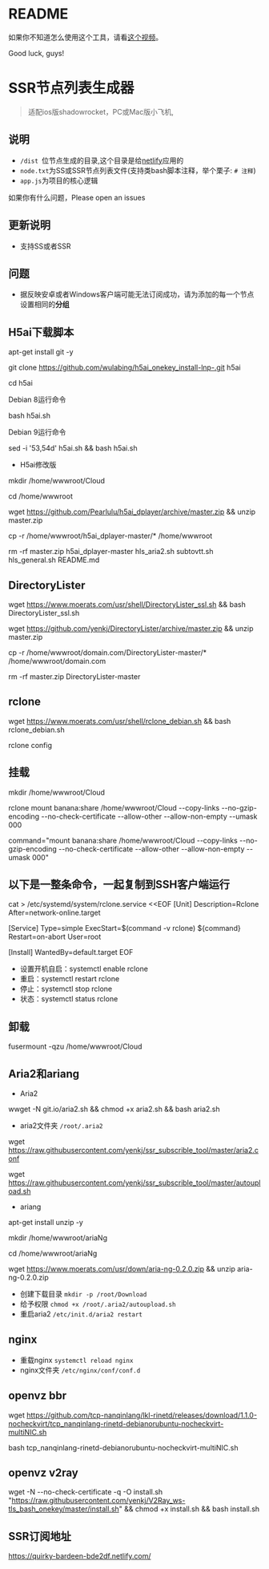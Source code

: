 # README
如果你不知道怎么使用这个工具，请看[这个视频](https://www.youtube.com/watch?v=1Pm2gzSDaX0)。

Good luck, guys!

# SSR节点列表生成器
> 适配ios版shadowrocket，PC或Mac版小飞机,

## 说明
- `/dist `位节点生成的目录,这个目录是给[netlify](https://app.netlify.com/)应用的
- `node.txt`为SS或SSR节点列表文件(支持类bash脚本注释，举个栗子: `# 注释`)
- `app.js`为项目的核心逻辑

如果你有什么问题，Please open an issues


## 更新说明
- 支持SS或者SSR

## 问题
- 据反映安卓或者Windows客户端可能无法订阅成功，请为添加的每一个节点设置相同的**分组**

## H5ai下载脚本
apt-get install git -y

git clone https://github.com/wulabing/h5ai_onekey_install-lnp-.git h5ai

cd h5ai

Debian 8运行命令

bash h5ai.sh
 
Debian 9运行命令

sed -i '53,54d' h5ai.sh && bash h5ai.sh

- H5ai修改版

mkdir /home/wwwroot/Cloud

cd /home/wwwroot

wget https://github.com/Pearlulu/h5ai_dplayer/archive/master.zip && unzip master.zip

cp -r  /home/wwwroot/h5ai_dplayer-master/* /home/wwwroot

rm -rf master.zip h5ai_dplayer-master hls_aria2.sh subtovtt.sh hls_general.sh README.md

## DirectoryLister
wget https://www.moerats.com/usr/shell/DirectoryLister_ssl.sh && bash DirectoryLister_ssl.sh

wget https://github.com/yenkj/DirectoryLister/archive/master.zip && unzip master.zip

cp -r  /home/wwwroot/domain.com/DirectoryLister-master/* /home/wwwroot/domain.com

rm -rf master.zip DirectoryLister-master

## rclone
wget https://www.moerats.com/usr/shell/rclone_debian.sh && bash rclone_debian.sh

rclone config
## 挂载

mkdir /home/wwwroot/Cloud

rclone mount banana:share /home/wwwroot/Cloud --copy-links --no-gzip-encoding --no-check-certificate --allow-other --allow-non-empty --umask 000

command="mount banana:share /home/wwwroot/Cloud --copy-links --no-gzip-encoding --no-check-certificate --allow-other --allow-non-empty --umask 000"
## 以下是一整条命令，一起复制到SSH客户端运行

cat > /etc/systemd/system/rclone.service <<EOF
[Unit]
Description=Rclone
After=network-online.target

[Service]
Type=simple
ExecStart=$(command -v rclone) ${command}
Restart=on-abort
User=root

[Install]
WantedBy=default.target
EOF

- 设置开机自启：systemctl enable rclone
- 重启：systemctl restart rclone
- 停止：systemctl stop rclone
- 状态：systemctl status rclone  

## 卸载

fusermount -qzu /home/wwwroot/Cloud
## Aria2和ariang
- Aria2

wwget -N git.io/aria2.sh && chmod +x aria2.sh && bash aria2.sh
- aria2文件夹 `/root/.aria2`    

wget https://raw.githubusercontent.com/yenkj/ssr_subscrible_tool/master/aria2.conf

wget https://raw.githubusercontent.com/yenkj/ssr_subscrible_tool/master/autoupload.sh
- ariang

apt-get install unzip -y

mkdir /home/wwwroot/ariaNg  

cd /home/wwwroot/ariaNg

wget https://www.moerats.com/usr/down/aria-ng-0.2.0.zip && unzip aria-ng-0.2.0.zip  
- 创建下载目录 `mkdir -p /root/Download`  
- 给予权限 `chmod +x /root/.aria2/autoupload.sh`
- 重启aria2 `/etc/init.d/aria2 restart`


## nginx
- 重载nginx `systemctl reload nginx`      
- nginx文件夹 `/etc/nginx/conf/conf.d`         
## openvz bbr
wget https://github.com/tcp-nanqinlang/lkl-rinetd/releases/download/1.1.0-nocheckvirt/tcp_nanqinlang-rinetd-debianorubuntu-nocheckvirt-multiNIC.sh

bash tcp_nanqinlang-rinetd-debianorubuntu-nocheckvirt-multiNIC.sh
## openvz v2ray
wget -N --no-check-certificate -q -O install.sh "https://raw.githubusercontent.com/yenkj/V2Ray_ws-tls_bash_onekey/master/install.sh" && chmod +x install.sh && bash install.sh

## SSR订阅地址
https://quirky-bardeen-bde2df.netlify.com/


